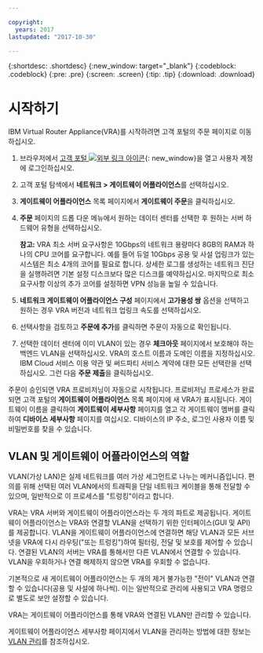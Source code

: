 ```yaml
---

copyright:
  years: 2017
lastupdated: "2017-10-30"

---
```


{:shortdesc: .shortdesc}
{:new_window: target="_blank"}
{:codeblock: .codeblock}
{:pre: .pre}
{:screen: .screen}
{:tip: .tip}
{:download: .download}


# 시작하기
IBM Virtual Router Appliance(VRA)를 시작하려면 고객 포털의 주문 페이지로 이동하십시오. 

1. 브라우저에서 [고객 포털 ![외부 링크 아이콘](../../icons/launch-glyph.svg "외부 링크 아이콘")](https://control.softlayer.com/){: new_window}을 열고 사용자 계정에 로그인하십시오. 
2. 고객 포털 탐색에서 **네트워크 > 게이트웨이 어플라이언스**를 선택하십시오. 
3. **게이트웨이 어플라이언스** 목록 페이지에서 **게이트웨이 주문**을 클릭하십시오. 
4. **주문** 페이지의 드롭 다운 메뉴에서 원하는 데이터 센터를 선택한 후 원하는 서버 하드웨어 유형을 선택하십시오. 

    **참고:** VRA 최소 서버 요구사항은 10Gbps의 네트워크 용량마다 8GB의 RAM과 하나의 CPU 코어를 요구합니다. 예를 들어 듀얼 10Gbps 공용 및 사설 업링크가 있는 시스템은 최소 4개의 코어를 필요로 합니다. 상세한 로그를 생성하는 네트워크 진단을 실행하려면 기본 설정 디스크보다 많은 디스크를 예약하십시오. 마지막으로 최소 요구사항 이상의 추가 코어를 설정하면 VPN 성능을 높일 수 있습니다. 

5. **네트워크 게이트웨이 어플라이언스 구성** 페이지에서 **고가용성 쌍** 옵션을 선택하고 원하는 경우 VRA 버전과 네트워크 업링크 속도를 선택하십시오. 
6. 선택사항을 검토하고 **주문에 추가**를 클릭하면 주문이 자동으로 확인됩니다. 
7. 선택한 데이터 센터에 이미 VLAN이 있는 경우 **체크아웃** 페이지에서 보호해야 하는 백엔드 VLAN을 선택하십시오. VRA의 호스트 이름과 도메인 이름을 지정하십시오. IBM Cloud 서비스 이용 약관 및 써드파티 서비스 계약에 대한 모든 선택란을 선택하십시오. 그런 다음 **주문 제출**을 클릭하십시오. 

주문이 승인되면 VRA 프로비저닝이 자동으로 시작됩니다. 프로비저닝 프로세스가 완료되면 고객 포털의 **게이트웨이 어플라이언스** 목록 페이지에 새 VRA가 표시됩니다. 게이트웨이 이름을 클릭하여 **게이트웨이 세부사항** 페이지를 열고 각 게이트웨이 멤버를 클릭하여 **디바이스 세부사항** 페이지를 여십시오. 디바이스의 IP 주소, 로그인 사용자 이름 및 비밀번호를 찾을 수 있습니다.  
 
## VLAN 및 게이트웨이 어플라이언스의 역할
VLAN(가상 LAN)은 실제 네트워크를 여러 가상 세그먼트로 나누는 메커니즘입니다. 편의를 위해 선택된 여러 VLAN에서의 트래픽을 단일 네트워크 케이블을 통해 전달할 수 있으며, 일반적으로 이 프로세스를 "트렁킹"이라고 합니다. 

VRA는 VRA 서버와 게이트웨이 어플라이언스라는 두 개의 파트로 제공됩니다. 게이트웨이 어플라이언스는 VRA와 연결할 VLAN을 선택하기 위한 인터페이스(GUI 및 API)를 제공합니다. VLAN을 게이트웨이 어플라이언스에 연결하면 해당 VLAN과 모든 서브넷을 VRA에 다시 라우팅("또는 트렁킹")하여 필터링, 전달 및 보호를 제어할 수 있습니다. 연결된 VLAN의 서버는 VRA를 통해서만 다른 VLAN에서 연결할 수 있습니다. VLAN을 우회하거나 연결 해제하지 않으면 VRA를 우회할 수 없습니다. 

기본적으로 새 게이트웨이 어플라이언스는 두 개의 제거 불가능한 "전이" VLAN과 연결할 수 있습니다(공용 및 사설에 하나씩). 이는 일반적으로 관리에 사용되고 VRA 명령으로 별도로 보안 설정할 수 있습니다. 

VRA는 게이트웨이 어플라이언스를 통해 VRA와 연결된 VLAN만 관리할 수 있습니다.

게이트웨이 어플라이언스 세부사항 페이지에서 VLAN을 관리하는 방법에 대한 정보는 [VLAN 관리](manage-vlans.html)를 참조하십시오. 
